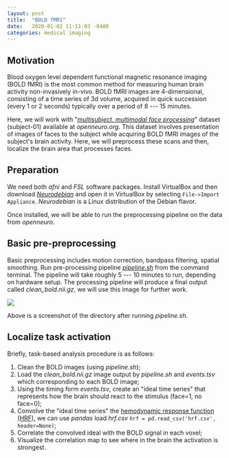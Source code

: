 ```yaml
---
layout: post
title:  "BOLD fMRI"
date:   2020-01-02 11:11:03 -0400
categories: medical imaging
---
```

## Motivation
Blood oxygen level dependent functional magnetic resonance imaging (BOLD fMRI) is the most common method for measuring human brain activity non-invasively in-vivo. BOLD fMRI images are 4-dimensional, consisting of a time series of 3d volume, acquired in quick succession (every 1 or 2 seconds) typically over a period of 8 --- 15 minutes.

Here, we will work with "[*multisubject, multimodal face processing*](https://openneuro.org/datasets/ds000117/versions/1.0.4)" dataset (subject-01) available at *openneuro.org*. This dataset involves presentation of images of faces to the subject while acquiring BOLD fMRI images of the subject's brain activity. Here, we will preprocess these scans and then, localize the brain area that processes faces.

## Preparation
We need both *afni* and *FSL* software packages. Install VirtualBox and then download [*Neurodebian*](https://neuro.debian.net/) and open it in VirtualBox by selecting `File->Import Appliance`. *Neurodebian* is a Linux distribution of the Debian flavor.

Once installed, we will be able to run the preprocessing pipeline on the data from *openneuro*.

## Basic pre-preprocessing
Basic preprocessing includes motion correction, bandpass filtering, spatial smoothing. Run pre-processing pipeline [*pipeline.sh*](https://github.com/zyz9066/Image-Analysis/blob/master/BOLD%20fMRI/pipeline.sh) from the command terminal. The pipeline will take roughly 5 --- 10 minutes to run, depending on hardware setup. The processing pipeline will produce a final output called *clean_bold.nii.gz*, we will use this image for further work.

![](https://zyz9066.github.io/images/516/3/ScreenShot.png)

Above is a screenshot of the directory after running *pipeline.sh*.

## Localize task activation
Briefly, task-based analysis procedure is as follows:
1. Clean the BOLD images (using *pipeline.sh*);
2. Load the *clean_bold.nii.gz* image output by *pipeline.sh* and *events.tsv* which corresponding to each BOLD image;
3. Using the timing form *events.tsv*, create an "ideal time series" that represents how the brain should react to the stimulus (face=1, no face=0);
4. Convolve the "ideal time series" the [hemodynamic response function (HRF)](https://github.com/zyz9066/Image-Analysis/blob/master/BOLD%20fMRI/hrf.csv), we can use *pandas* load *hrf.csv* `hrf = pd.read_csv('hrf.csv', header=None)`;
5. Correlate the convolved ideal with the BOLD signal in each voxel;
6. Visualize the correlation map to see where in the brain the activation is strongest.
